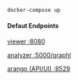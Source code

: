 
```bash
docker-compose up
```

#### Defaut Endpoints

[viewer :8080](http://127.0.0.1:8080)

[analyzer :5000/graphl](http://127.0.0.1:5000/graphql)

[arango (API/UI) :8529](http://127.0.0.1:8529)
